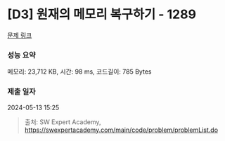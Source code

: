 # [D3] 원재의 메모리 복구하기 - 1289 

[문제 링크](https://swexpertacademy.com/main/code/problem/problemDetail.do?contestProbId=AV19AcoKI9sCFAZN) 

### 성능 요약

메모리: 23,712 KB, 시간: 98 ms, 코드길이: 785 Bytes

### 제출 일자

2024-05-13 15:25



> 출처: SW Expert Academy, https://swexpertacademy.com/main/code/problem/problemList.do